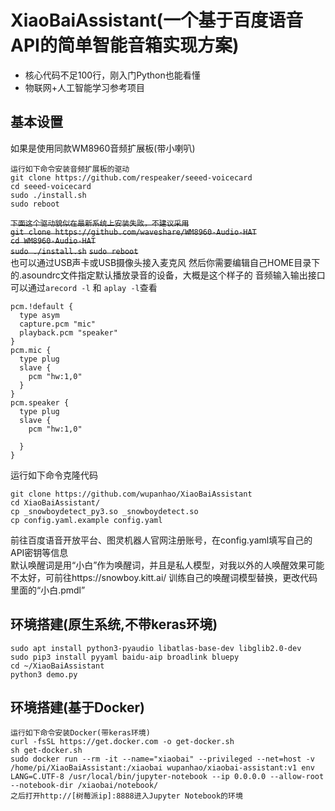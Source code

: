 # XiaoBaiAssistant(一个基于百度语音API的简单智能音箱实现方案)
- 核心代码不足100行，刚入门Python也能看懂
- 物联网+人工智能学习参考项目

## 基本设置
如果是使用同款WM8960音频扩展板(带小喇叭)
```
运行如下命令安装音频扩展板的驱动
git clone https://github.com/respeaker/seeed-voicecard
cd seeed-voicecard
sudo ./install.sh 
sudo reboot

```
~~`下面这个驱动貌似在最新系统上安装失败，不建议采用`~~  
~~`git clone https://github.com/waveshare/WM8960-Audio-HAT`~~  
~~`cd WM8960-Audio-HAT`~~  
~~`sudo ./install.sh`~~ 
~~`sudo reboot`~~  
也可以通过USB声卡或USB摄像头接入麦克风
然后你需要编辑自己HOME目录下的.asoundrc文件指定默认播放录音的设备，大概是这个样子的
音频输入输出接口可以通过`arecord -l` 和 `aplay -l`查看
```
pcm.!default {
  type asym
  capture.pcm "mic"
  playback.pcm "speaker"
}
pcm.mic {
  type plug
  slave {
    pcm "hw:1,0"
  }
}
pcm.speaker {
  type plug
  slave {
    pcm "hw:1,0"

  }
}
```
运行如下命令克隆代码
```
git clone https://github.com/wupanhao/XiaoBaiAssistant
cd XiaoBaiAssistant/
cp _snowboydetect_py3.so _snowboydetect.so
cp config.yaml.example config.yaml
```
前往百度语音开放平台、图灵机器人官网注册账号，在config.yaml填写自己的API密钥等信息  
默认唤醒词是用“小白”作为唤醒词，并且是私人模型，对我以外的人唤醒效果可能不太好，可前往https://snowboy.kitt.ai/ 训练自己的唤醒词模型替换，更改代码里面的“小白.pmdl”
## 环境搭建(原生系统,不带keras环境)
```
sudo apt install python3-pyaudio libatlas-base-dev libglib2.0-dev
sudo pip3 install pyyaml baidu-aip broadlink bluepy
cd ~/XiaoBaiAssistant
python3 demo.py
```
## 环境搭建(基于Docker)
```
运行如下命令安装Docker(带keras环境)
curl -fsSL https://get.docker.com -o get-docker.sh
sh get-docker.sh
sudo docker run --rm -it --name="xiaobai" --privileged --net=host -v /home/pi/XiaoBaiAssistant:/xiaobai wupanhao/xiaobai-assistant:v1 env LANG=C.UTF-8 /usr/local/bin/jupyter-notebook --ip 0.0.0.0 --allow-root --notebook-dir /xiaobai/notebook/ 
之后打开http://[树莓派ip]:8888进入Jupyter Notebook的环境
```
